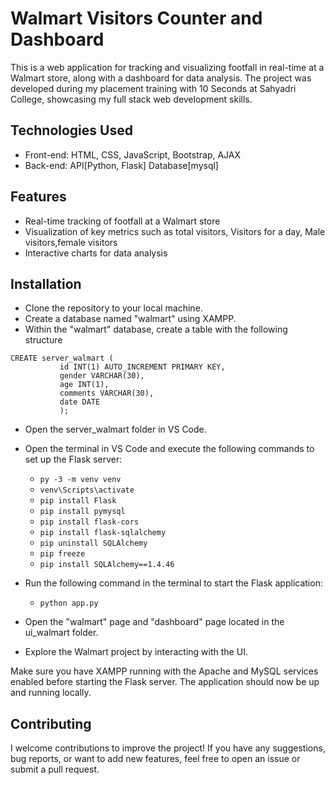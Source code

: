 # Walmart Visitors Counter and Dashboard

This is a web application for tracking and visualizing footfall in real-time at a Walmart store, along with a dashboard for data analysis. The project was developed during my placement training with 10 Seconds at Sahyadri College, showcasing my full stack web development skills.

## Technologies Used

- Front-end: HTML, CSS, JavaScript, Bootstrap, AJAX
- Back-end: API[Python, Flask]
            Database[mysql]

## Features

- Real-time tracking of footfall at a Walmart store
- Visualization of key metrics such as total visitors, Visitors for a day, Male visitors,female visitors
- Interactive charts for data analysis

## Installation

- Clone the repository to your local machine.
- Create a database named "walmart" using XAMPP.
- Within the "walmart" database, create a table with the following structure
 ``` 
 CREATE server_walmart (
            id INT(1) AUTO_INCREMENT PRIMARY KEY,
            gender VARCHAR(30),
            age INT(1),
            comments VARCHAR(30),
            date DATE
            );
```
- Open the server_walmart folder in VS Code.
- Open the terminal in VS Code and execute the following commands to set up the Flask server:
   - ```py -3 -m venv venv ```
   - ```venv\Scripts\activate```
   - ```pip install Flask```
   - ```pip install pymysql```
   - ```pip install flask-cors```
   - ```pip install flask-sqlalchemy```
   - ```pip uninstall SQLAlchemy```
   - ```pip freeze```
   - ```pip install SQLAlchemy==1.4.46```

- Run the following command in the terminal to start the Flask application:
  - ```python app.py```

- Open the "walmart" page and "dashboard" page located in the ui_walmart folder.
- Explore the Walmart project by interacting with the UI.


Make sure you have XAMPP running with the Apache and MySQL services enabled before starting the Flask server. The application should now be up and running locally.



## Contributing

I welcome contributions to improve the project! If you have any suggestions, bug reports, or want to add new features, feel free to open an issue or submit a pull request.


